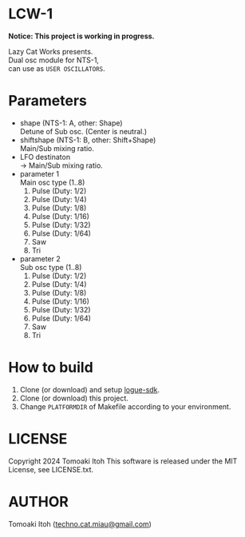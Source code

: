 # LCW-1
**Notice: This project is working in progress.**

Lazy Cat Works presents.  
Dual osc module for NTS-1,  
can use as `USER OSCILLATORS`.

# Parameters
- shape (NTS-1: A, other: Shape)  
Detune of Sub osc. (Center is neutral.)
- shiftshape (NTS-1: B, other: Shift+Shape)  
Main/Sub mixing ratio.
- LFO destinaton  
-> Main/Sub mixing ratio.
- parameter 1  
Main osc type (1..8)<ol type="1">
    <li>Pulse (Duty: 1/2)</li>
    <li>Pulse (Duty: 1/4)</li>
    <li>Pulse (Duty: 1/8)</li>
    <li>Pulse (Duty: 1/16)</li>
    <li>Pulse (Duty: 1/32)</li>
    <li>Pulse (Duty: 1/64)</li>
    <li>Saw</li>
    <li>Tri</li></ol>
- parameter 2  
Sub osc type (1..8)<ol type="1">
    <li>Pulse (Duty: 1/2)</li>
    <li>Pulse (Duty: 1/4)</li>
    <li>Pulse (Duty: 1/8)</li>
    <li>Pulse (Duty: 1/16)</li>
    <li>Pulse (Duty: 1/32)</li>
    <li>Pulse (Duty: 1/64)</li>
    <li>Saw</li>
    <li>Tri</li></ol>

# How to build
1. Clone (or download) and setup [logue-sdk](https://github.com/korginc/logue-sdk).
1. Clone (or download) this project.
1. Change `PLATFORMDIR` of Makefile according to your environment.

# LICENSE
Copyright 2024 Tomoaki Itoh
This software is released under the MIT License, see LICENSE.txt.

# AUTHOR
Tomoaki Itoh (techno.cat.miau@gmail.com)